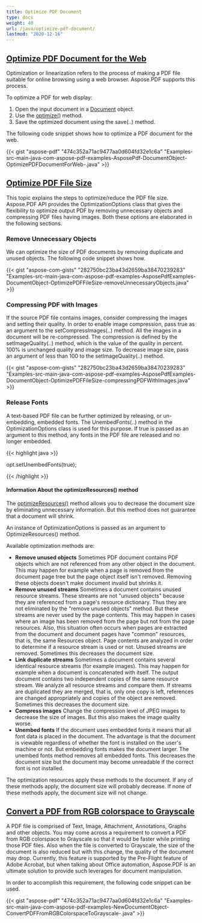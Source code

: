 ```yaml
---
title: Optimize PDF Document
type: docs
weight: 40
url: /java/optimize-pdf-document/
lastmod: "2020-12-16"
---
```


## <ins>**Optimize PDF Document for the Web**
Optimization or linearization refers to the process of making a PDF file suitable for online browsing using a web browser. Aspose.PDF supports this process.

To optimize a PDF for web display:

1. Open the input document in a [Document](https://apireference.aspose.com/java/pdf/com.aspose.pdf/Document) object.
1. Use the [optimize()](https://apireference.aspose.com/java/pdf/com.aspose.pdf/Document#optimize--) method.
1. Save the optimized document using the save(..) method.

The following code snippet shows how to optimize a PDF document for the web.



{{< gist "aspose-pdf" "474c352a71ac9477aa0d604fd32e1c6a" "Examples-src-main-java-com-aspose-pdf-examples-AsposePdf-DocumentObject-OptimizePDFDocumentForWeb-.java" >}}
## <ins>**Optimize PDF File Size**
This topic explains the steps to optimize/reduce the PDF file size. Aspose.PDF API provides the OptimizationOptions class that gives the flexibility to optimize output PDF by removing unnecessary objects and compressing PDF files having images. Both these options are elaborated in the following sections.
### **Remove Unnecessary Objects**
We can optimize the size of PDF documents by removing duplicate and unused objects. The following code snippet shows how.

{{< gist "aspose-com-gists" "282750bc23ba43d2659ba38470239283" "Examples-src-main-java-com-aspose-pdf-examples-AsposePdfExamples-DocumentObject-OptimizePDFFileSize-removeUnnecessaryObjects.java" >}}
### **Compressing PDF with Images**
If the source PDF file contains images, consider compressing the images and setting their quality. In order to enable image compression, pass true as an argument to the setCompressImages(..) method. All the images in a document will be re-compressed. The compression is defined by the setImageQuality(..) method, which is the value of the quality in percent. 100% is unchanged quality and image size. To decrease image size, pass an argument of less than 100 to the setImageQuality(..) method.

{{< gist "aspose-com-gists" "282750bc23ba43d2659ba38470239283" "Examples-src-main-java-com-aspose-pdf-examples-AsposePdfExamples-DocumentObject-OptimizePDFFileSize-compressingPDFWithImages.java" >}}
### **Release Fonts**
A text-based PDF file can be further optimized by releasing, or un-embedding, embedded fonts. The UnembedFonts(..) method in the OptimizationOptions class is used for this purpose. If true is passed as an argument to this method, any fonts in the PDF file are released and no longer embedded.

{{< highlight java >}}

 opt.setUnembedFonts(true);

{{< /highlight >}}
#### **Information About the optimizeResources() method**
The [optimizeResources()](https://apireference.aspose.com/java/pdf/com.aspose.pdf/Document#optimizeResources--) method allows you to decrease the document size by eliminating unnecessary information. But this method does not guarantee that a document will shrink.

An instance of OptimizationOptions is passed as an argument to OptimizeResources() method.

Available optimization methods are:

- **Remove unused objects**
  Sometimes PDF document contains PDF objects which are not referenced from any other object in the document. This may happen for example when a page is removed from the document page tree but the page object itself isn't removed. Removing these objects doesn't make document invalid but shrinks it.
- **Remove unused streams**
  Sometimes a document contains unused resource streams. These streams are not "unused objects" because they are referenced from a page's resource dictionary. Thus they are not eliminated by the "remove unused objects" method. But these streams are never used by the page contents. This may happen in cases where an image has been removed from the page but not from the page resources. Also, this situation often occurs when pages are extracted from the document and document pages have "common" resources, that is, the same Resources object. Page contents are analyzed in order to determine if a resource stream is used or not. Unused streams are removed. Sometimes this decreases the document size.
- **Link duplicate streams**
  Sometimes a document contains several identical resource streams (for example images). This may happen for example when a document is concatenated with itself. The output document contains two independent copies of the same resource stream. We analyze all resource streams and compare them. If streams are duplicated they are merged, that is, only one copy is left, references are changed appropriately and copies of the object are removed. Sometimes this decreases the document size.
- **Compress images**
  Change the compression level of JPEG images to decrease the size of images. But this also makes the image quality worse.
- **Unembed fonts**
  If the document uses embedded fonts it means that all font data is placed in the document. The advantage is that the document is viewable regardless of whether the font is installed on the user's machine or not. But embedding fonts makes the document larger. The unembed fonts method removes all embedded fonts. This decreases the document size but the document may become unreadable if the correct font is not installed.

The optimization resources apply these methods to the document. If any of these methods apply, the document size will probably decrease. If none of these methods apply, the document size will not change.
## <ins>**Convert a PDF from RGB colorspace to Grayscale**
A PDF file is comprised of Text, Image, Attachment, Annotations, Graphs and other objects. You may come across a requirement to convert a PDF from RGB colorspace to Grayscale so that it would be faster while printing those PDF files. Also when the file is converted to Grayscale, the size of the document is also reduced but with this change, the quality of the document may drop. Currently, this feature is supported by the Pre-Flight feature of Adobe Acrobat, but when talking about Office automation, Aspose.PDF is an ultimate solution to provide such leverages for document manipulation.

In order to accomplish this requirement, the following code snippet can be used.

{{< gist "aspose-pdf" "474c352a71ac9477aa0d604fd32e1c6a" "Examples-src-main-java-com-aspose-pdf-examples-NewDocumentObject-ConvertPDFFromRGBColorspaceToGrayscale-.java" >}}

